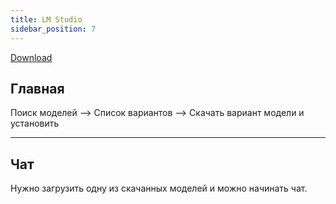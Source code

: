 ```yaml
---
title: LM Studio
sidebar_position: 7
---
```


[Download](https://lmstudio.ai/)

## Главная

Поиск моделей --> Список вариантов --> Скачать вариант модели и установить

---

## Чат

Нужно загрузить одну из скачанных моделей и можно начинать чат.
